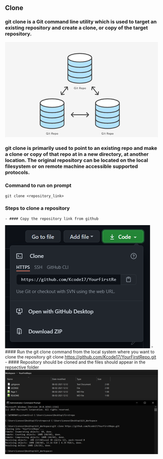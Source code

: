 ## Clone
### git clone is a Git command line utility which is used to target an existing repository and create a clone, or copy of the target repository.
![Git_Clone](/Images/clone.png)

### git clone is primarily used to point to an existing repo and make a clone or copy of that repo at in a new directory, at another location. The original repository can be located on the local filesystem or on remote machine accessible supported protocols.

### Command to run on prompt
	git clone <repository_link>

### Steps to clone a repository
	- #### Copy the repository link from github
![Git_Clone_Link](/Images/clone_link.PNG)
	- #### Run the git clone command from the local system where you want to clone the repository
		git clone https://github.com/Kcode17/YourFirstRepo.git
	- #### Repository should be cloned and the files should appear in the repsective folder
![Git_Clone_Output](/Images/clone_output.PNG)